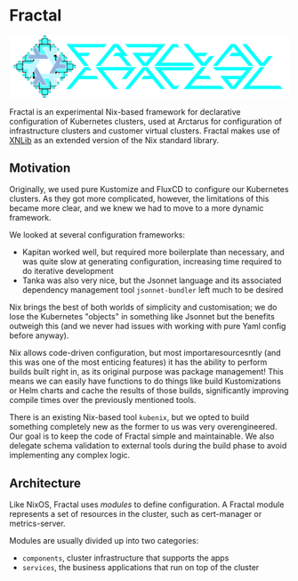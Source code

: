 # Fractal

![Fractal Logo](logo.png)

Fractal is an experimental Nix-based framework for declarative configuration of Kubernetes clusters, used at Arctarus for configuration of infrastructure clusters and customer virtual clusters. Fractal makes use of [XNLib](https://github.com/ArctarusLimited/xnlib) as an extended version of the Nix standard library.

## Motivation

Originally, we used pure Kustomize and FluxCD to configure our Kubernetes clusters. As they got more complicated, however, the limitations of this became more clear, and we knew we had to move to a more dynamic framework.

We looked at several configuration frameworks:
- Kapitan worked well, but required more boilerplate than necessary, and was quite slow at generating configuration, increasing time required to do iterative development
- Tanka was also very nice, but the Jsonnet language and its associated dependency management tool `jsonnet-bundler` left much to be desired

Nix brings the best of both worlds of simplicity and customisation; we do lose the Kubernetes "objects" in something like Jsonnet but the benefits outweigh this (and we never had issues with working with pure Yaml config before anyway).

Nix allows code-driven configuration, but most importaresourcesntly (and this was one of the most enticing features) it has the ability to perform builds built right in, as its original purpose was package management! This means we can easily have functions to do things like build Kustomizations or Helm charts and cache the results of those builds, significantly improving compile times over the previously mentioned tools.

There is an existing Nix-based tool `kubenix`, but we opted to build something completely new as the former to us was very overengineered. Our goal is to keep the code of Fractal simple and maintainable. We also delegate schema validation to external tools during the build phase to avoid implementing any complex logic.

## Architecture

Like NixOS, Fractal uses *modules* to define configuration. A Fractal module represents a set of resources in the cluster, such as cert-manager or metrics-server.

Modules are usually divided up into two categories:
- `components`, cluster infrastructure that supports the apps
- `services`, the business applications that run on top of the cluster
